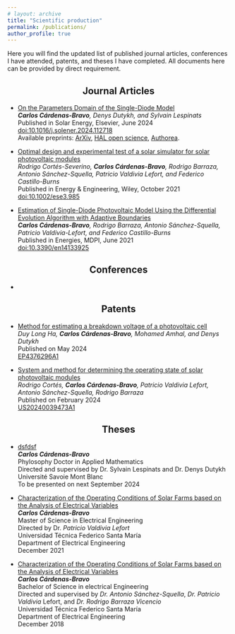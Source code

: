 ```yaml
---
# layout: archive
title: "Scientific production"
permalink: /publications/
author_profile: true
---
```


Here you will find the updated list of published journal articles, conferences I have attended, patents, and theses I have completed. All documents here can be provided by direct requirement. 

<h2><center> 
  Journal Articles 
</center></h2>

- <u> On the Parameters Domain of the Single-Diode Model </u> <br>
*<b>Carlos Cárdenas-Bravo</b>, Denys Dutykh, and Sylvain Lespinats* <br>
Published in Solar Energy, Elsevier, June 2024 <br>
<a href="https://doi.org/10.1016/j.solener.2024.112718">doi:10.1016/j.solener.2024.112718 </a> <br> 
Available preprints: <a href="https://arxiv.org/abs/2407.07108#"> ArXiv</a>, <a href="https://hal.science/hal-04622649"> HAL open science</a>, <a href="https://www.authorea.com/users/797418/articles/1139566-on-the-parameters-domain-of-the-single-diode-model"> Authorea</a>. 

- <u> Optimal design and experimental test of a solar simulator for solar photovoltaic modules </u> <br>
*Rodrigo Cortés-Severino, <b>Carlos Cárdenas-Bravo</b>, Rodrigo Barraza, Antonio Sánchez-Squella, Patricio Valdivia Lefort, and Federico Castillo-Burns* <br>
Published in Energy & Engineering, Wiley, October 2021 <br> 
<a href=" https://doi.org/10.1002/ese3.985"> doi:10.1002/ese3.985 </a>  <br> 

- <u> Estimation of Single-Diode Photovoltaic Model Using the Differential Evolution Algorithm with Adaptive Boundaries </u> <br>
*<b>Carlos Cárdenas-Bravo</b>, Rodrigo Barraza, Antonio Sánchez-Squella, Patricio Valdivia-Lefort, and Federico Castillo-Burns* <br>
Published in Energies, MDPI, June 2021 <br> 
<a href="https://doi.org/10.3390/en14133925"> doi:10.3390/en14133925 </a> 

<h2><center> Conferences </center></h2>

- 

<h2><center> Patents </center></h2>

- <u> Method for estimating a breakdown voltage of a photovoltaic cell </u> <br>
*Duy Long Ha, <b>Carlos Cárdenas-Bravo</b>, Mohamed Amhal, and Denys Dutykh* <br>
Published on May 2024 <br>
<a href="https://patents.google.com/patent/EP4376296A1/en?q=(dutykh+cardenas)&oq=dutykh+cardenas"> EP4376296A1 </a>

- <u> System and method for determining the operating state of solar photovoltaic modules </u> <br> 
*Rodrigo Cortés, <b>Carlos Cárdenas-Bravo</b>, Patricio Valdivia Lefort, Antonio Sánchez-Squella, Rodrigo Barraza* <br>
Published on February 2024 <br>
<a href="https://patents.google.com/patent/US20240039473A1/en"> US20240039473A1 </a>

<h2><center> Theses </center></h2>

- <u> dsfdsf </u> <br>
  *<b>Carlos Cárdenas-Bravo</b>* <br>
  Phylosophy Doctor in Applied Mathematics <br>
  Directed and supervised by Dr. Sylvain Lespinats and Dr. Denys Dutykh <br>
  Université Savoie Mont Blanc <br>
  To be presented on next September 2024

- <u> Characterization of the Operating Conditions of Solar Farms based on the Analysis of Electrical Variables </u> <br>
  *<b>Carlos Cárdenas-Bravo</b>* <br>
  Master of Science in Electrical Engineering <br>
  Directed by Dr. *Patricio Valdivia Lefort* <br>
  Universidad Técnica Federico Santa María <br>
  Department of Electrical Engineering <br>
  December 2021

- <u> Characterization of the Operating Conditions of Solar Farms based on the Analysis of Electrical Variables </u> <br>
  *<b>Carlos Cárdenas-Bravo</b>* <br>
  Bachelor of Science in electrical Engineering <br>
  Directed and supervised by *Dr. Antonio Sánchez-Squella*, *Dr. Patricio Valdivia* Lefort, and *Dr. Rodrigo Barraza Vicencio* <br>
  Universidad Técnica Federico Santa María <br>
  Department of Electrical Engineering <br>
  December 2018
